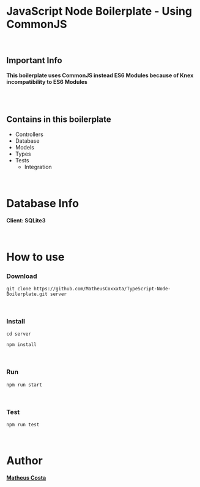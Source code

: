 # JavaScript Node Boilerplate - Using CommonJS
<br/>

## Important Info
**This boilerplate uses CommonJS instead ES6 Modules because of Knex incompatibility to ES6 Modules**

<br />
<br />


## Contains in this boilerplate

- Controllers
- Database
- Models
- Types
- Tests
  - Integration

<br/>

# Database Info

**Client: SQLite3**

<br />

# How to use

### Download

```
git clone https://github.com/MatheusCoxxxta/TypeScript-Node-Boilerplate.git server
```
<br/>

### Install

```
cd server
```

```
npm install
```
<br/>

### Run

```
npm run start
```
<br/>

### Test

```
npm run test
```
<br/>

# Author

**[Matheus Costa](github.com/MatheusCoxxxta)**
